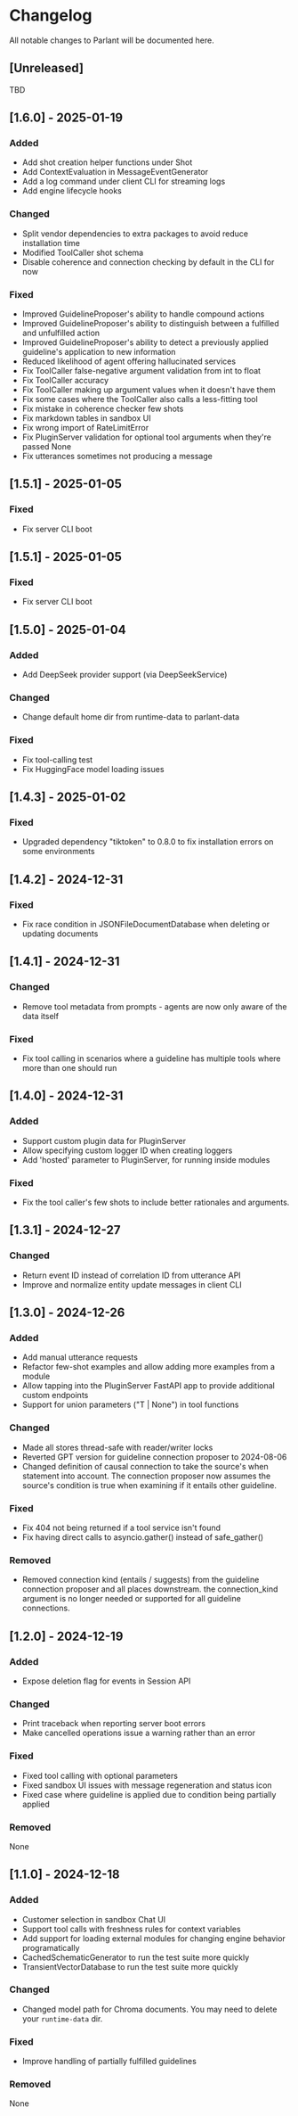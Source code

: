 # Changelog

All notable changes to Parlant will be documented here.

## [Unreleased]
TBD

## [1.6.0] - 2025-01-19

### Added
- Add shot creation helper functions under Shot
- Add ContextEvaluation in MessageEventGenerator
- Add a log command under client CLI for streaming logs
- Add engine lifecycle hooks

### Changed
- Split vendor dependencies to extra packages to avoid reduce installation time
- Modified ToolCaller shot schema
- Disable coherence and connection checking by default in the CLI for now

### Fixed
- Improved GuidelineProposer's ability to handle compound actions
- Improved GuidelineProposer's ability to distinguish between a fulfilled and unfulfilled action
- Improved GuidelineProposer's ability to detect a previously applied guideline's application to new information
- Reduced likelihood of agent offering hallucinated services
- Fix ToolCaller false-negative argument validation from int to float
- Fix ToolCaller accuracy
- Fix ToolCaller making up argument values when it doesn't have them
- Fix some cases where the ToolCaller also calls a less-fitting tool
- Fix mistake in coherence checker few shots
- Fix markdown tables in sandbox UI
- Fix wrong import of RateLimitError
- Fix PluginServer validation for optional tool arguments when they're passed None
- Fix utterances sometimes not producing a message


## [1.5.1] - 2025-01-05

### Fixed
- Fix server CLI boot


## [1.5.1] - 2025-01-05

### Fixed
- Fix server CLI boot


## [1.5.0] - 2025-01-04

### Added
- Add DeepSeek provider support (via DeepSeekService)

### Changed
- Change default home dir from runtime-data to parlant-data

### Fixed
- Fix tool-calling test
- Fix HuggingFace model loading issues


## [1.4.3] - 2025-01-02

### Fixed
- Upgraded dependency "tiktoken" to 0.8.0 to fix installation errors on some environments


## [1.4.2] - 2024-12-31

### Fixed
- Fix race condition in JSONFileDocumentDatabase when deleting or updating documents


## [1.4.1] - 2024-12-31

### Changed
- Remove tool metadata from prompts - agents are now only aware of the data itself

### Fixed
- Fix tool calling in scenarios where a guideline has multiple tools where more than one should run


## [1.4.0] - 2024-12-31

### Added
- Support custom plugin data for PluginServer
- Allow specifying custom logger ID when creating loggers
- Add 'hosted' parameter to PluginServer, for running inside modules

### Fixed
- Fix the tool caller's few shots to include better rationales and arguments.


## [1.3.1] - 2024-12-27

### Changed
- Return event ID instead of correlation ID from utterance API
- Improve and normalize entity update messages in client CLI


## [1.3.0] - 2024-12-26

### Added
- Add manual utterance requests
- Refactor few-shot examples and allow adding more examples from a module
- Allow tapping into the PluginServer FastAPI app to provide additional custom endpoints
- Support for union parameters ("T | None") in tool functions

### Changed
- Made all stores thread-safe with reader/writer locks
- Reverted GPT version for guideline connection proposer to 2024-08-06
- Changed definition of causal connection to take the source's when statement into account. The connection proposer now assumes the source's condition is true when examining if it entails other guideline.

### Fixed
- Fix 404 not being returned if a tool service isn't found
- Fix having direct calls to asyncio.gather() instead of safe_gather()

### Removed
- Removed connection kind (entails / suggests) from the guideline connection proposer and all places downstream. the connection_kind argument is no longer needed or supported for all guideline connections.


## [1.2.0] - 2024-12-19

### Added
- Expose deletion flag for events in Session API

### Changed
- Print traceback when reporting server boot errors
- Make cancelled operations issue a warning rather than an error

### Fixed
- Fixed tool calling with optional parameters
- Fixed sandbox UI issues with message regeneration and status icon
- Fixed case where guideline is applied due to condition being partially applied

### Removed

None


## [1.1.0] - 2024-12-18

### Added

- Customer selection in sandbox Chat UI
- Support tool calls with freshness rules for context variables
- Add support for loading external modules for changing engine behavior programatically
- CachedSchematicGenerator to run the test suite more quickly
- TransientVectorDatabase to run the test suite more quickly

### Changed

- Changed model path for Chroma documents. You may need to delete your `runtime-data` dir.

### Fixed

- Improve handling of partially fulfilled guidelines

### Removed

None
